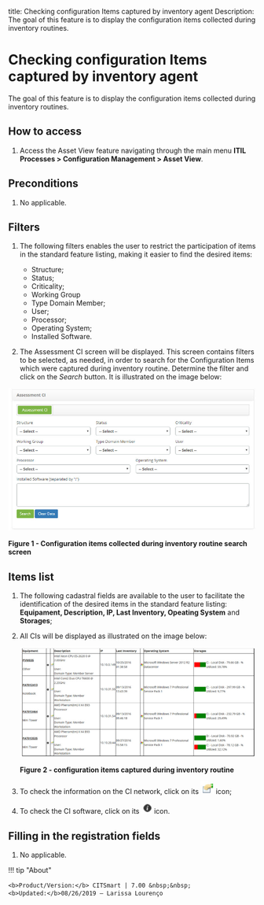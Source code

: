 title: Checking configuration Items captured by inventory agent
Description: The goal of this feature is to display the configuration items collected during inventory routines.
# Checking configuration Items captured by inventory agent

The goal of this feature is to display the configuration items collected during inventory routines.

How to access
----------------

1. Access the Asset View feature navigating through the main menu **ITIL Processes > Configuration Management > Asset View**.

Preconditions
---------------

1. No applicable.

Filters
---------

1. The following filters enables the user to restrict the participation of items in the standard feature listing, making it easier 
to find the desired items:

    - Structure;
    - Status;
    - Criticality;
    - Working Group
    - Type Domain Member;
    - User;
    - Processor;
    - Operating System;
    - Installed Software.
    
2. The Assessment CI screen will be displayed. This screen contains filters to be selected, as needed, in order to search for the 
Configuration Items which were captured during inventory routine. Determine the filter and click on the *Search* button. It is 
illustrated on the image below:

![Search](images/inventory.img1.jpg)

**Figure 1 - Configuration items collected during inventory routine search screen**

Items list
------------------

1. The following cadastral fields are available to the user to facilitate the identification of the desired items in the standard 
feature listing: **Equipament, Description, IP, Last Inventory, Opeating System** and **Storages**;

2. All CIs will be displayed as illustrated on the image below:

    ![Captured](images/inventory.img2.jpg)
    
    **Figure 2 - configuration items captured during inventory routine**
    
3. To check the information on the CI network, click on its ![symbol](images/simb-hand.jpg) icon;

4. To check the CI software, click on its ![symbol](images/simb-iei.jpg) icon.

Filling in the registration fields
------------------------------------

1. No applicable.

!!! tip "About"

    <b>Product/Version:</b> CITSmart | 7.00 &nbsp;&nbsp;
    <b>Updated:</b>08/26/2019 – Larissa Lourenço
